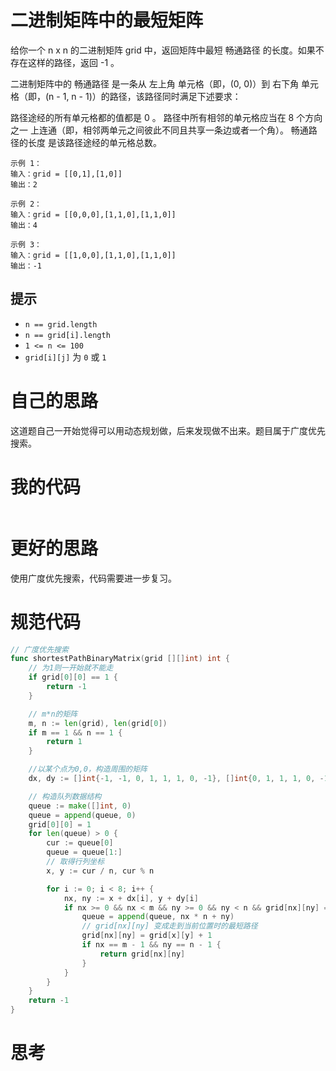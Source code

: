 # 二进制矩阵中的最短矩阵

给你一个 n x n 的二进制矩阵 grid 中，返回矩阵中最短 畅通路径 的长度。如果不存在这样的路径，返回 -1 。

二进制矩阵中的 畅通路径 是一条从 左上角 单元格（即，(0, 0)）到 右下角 单元格（即，(n - 1, n - 1)）的路径，该路径同时满足下述要求：

路径途经的所有单元格都的值都是 0 。
路径中所有相邻的单元格应当在 8 个方向之一 上连通（即，相邻两单元之间彼此不同且共享一条边或者一个角）。
畅通路径的长度 是该路径途经的单元格总数。

```
示例 1：
输入：grid = [[0,1],[1,0]]
输出：2

示例 2：
输入：grid = [[0,0,0],[1,1,0],[1,1,0]]
输出：4

示例 3：
输入：grid = [[1,0,0],[1,1,0],[1,1,0]]
输出：-1
```

## 提示

- `n == grid.length`
- `n == grid[i].length`
- `1 <= n <= 100`
- `grid[i][j]` 为 `0` 或 `1`

# 自己的思路

这道题自己一开始觉得可以用动态规划做，后来发现做不出来。题目属于广度优先搜索。

# 我的代码

```go

```

# 更好的思路

使用广度优先搜索，代码需要进一步复习。

# 规范代码

```go
// 广度优先搜索
func shortestPathBinaryMatrix(grid [][]int) int {
    // 为1则一开始就不能走
    if grid[0][0] == 1 {
        return -1
    }

    // m*n的矩阵
    m, n := len(grid), len(grid[0])
    if m == 1 && n == 1 {
        return 1
    }

    //以某个点为0,0，构造周围的矩阵
    dx, dy := []int{-1, -1, 0, 1, 1, 1, 0, -1}, []int{0, 1, 1, 1, 0, -1, -1, -1}

    // 构造队列数据结构
    queue := make([]int, 0)
    queue = append(queue, 0)
    grid[0][0] = 1
    for len(queue) > 0 {
        cur := queue[0]
        queue = queue[1:]
        // 取得行列坐标
        x, y := cur / n, cur % n 

        for i := 0; i < 8; i++ {
            nx, ny := x + dx[i], y + dy[i]
            if nx >= 0 && nx < m && ny >= 0 && ny < n && grid[nx][ny] == 0 {
                queue = append(queue, nx * n + ny)
                // grid[nx][ny] 变成走到当前位置时的最短路径
                grid[nx][ny] = grid[x][y] + 1
                if nx == m - 1 && ny == n - 1 {
                    return grid[nx][ny]
                }
            }
        }
    }
    return -1
}
```

# 思考



